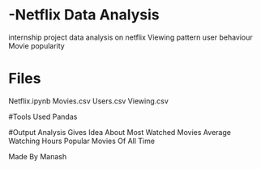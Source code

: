 # -Netflix Data Analysis
internship project data analysis on netflix
Viewing pattern
user behaviour
Movie popularity

# Files 
Netflix.ipynb
Movies.csv
Users.csv
Viewing.csv

#Tools Used
Pandas

#Output
Analysis Gives Idea About
Most Watched Movies
Average Watching Hours
Popular Movies Of All Time

Made By Manash
